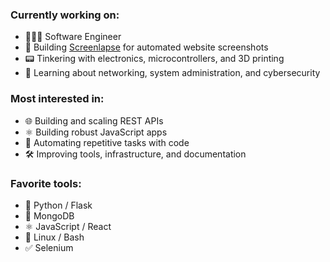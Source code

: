 ### Currently working on:

- 👨🏻‍💻 Software Engineer
- 🤖 Building [Screenlapse](https://screenlapse.com) for automated website screenshots
- 📟 Tinkering with electronics, microcontrollers, and 3D printing
- 📡 Learning about networking, system administration, and cybersecurity

### Most interested in:

- 🌐 Building and scaling REST APIs
- ⚛️ Building robust JavaScript apps
- 🤖 Automating repetitive tasks with code
- 🛠 Improving tools, infrastructure, and documentation

### Favorite tools:

- 🐍 Python / Flask
- 💽 MongoDB
- ⚛️ JavaScript / React
- 🐧 Linux / Bash
- ✅ Selenium
